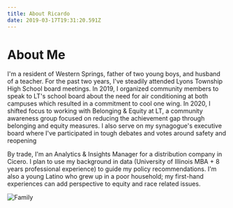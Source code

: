 ```yaml
---
title: About Ricardo
date: 2019-03-17T19:31:20.591Z
---
```

# About Me

I'm a resident of Western Springs, father of two young boys, and husband of a teacher.  For the past two years, I've steadily attended Lyons Township High School board meetings. In 2019, I organized community members to speak to LT's school board about the need for air conditioning at both campuses which resulted in a commitment to cool one wing. In 2020, I shifted focus to working with Belonging & Equity at LT, a community awareness group focused on reducing the achievement gap through belonging and equity measures. I also serve on my synagogue's executive board where I've participated in tough debates and votes around safety and reopening

By trade, I'm an Analytics & Insights Manager for a distribution company in Cicero. I plan to use my background in data (University of Illinois MBA + 8 years professional experience) to guide my policy recommendations. I'm also a young Latino who grew up in a poor household; my first-hand experiences can add perspective to equity and race related issues. 

![Family](/img/Ricardo%20Family.jpg)